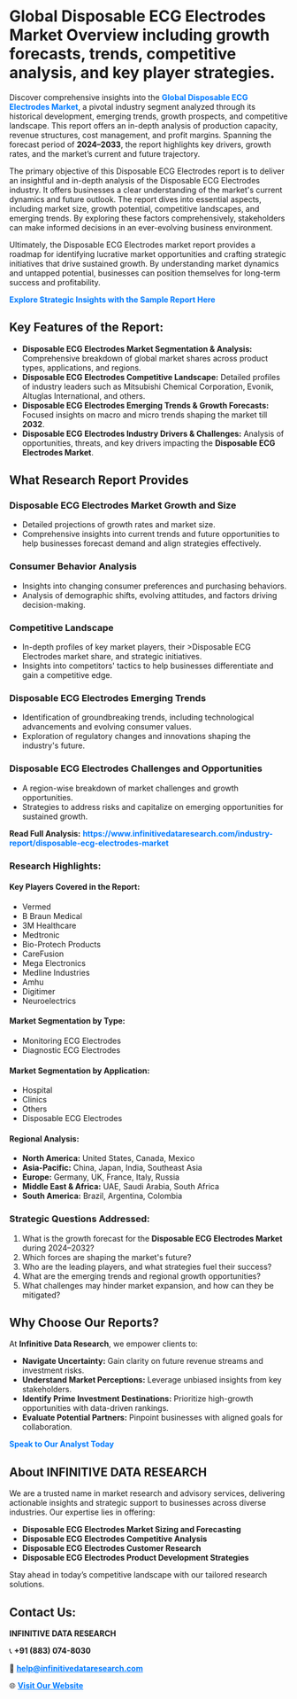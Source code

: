 <h1>Global Disposable ECG Electrodes Market Overview including growth forecasts, trends, competitive analysis, and key player strategies.</h1>
<p>
Discover comprehensive insights into the 
<a href="https://www.infinitivedataresearch.com/industry-report/disposable-ecg-electrodes-market" rel="dofollow" style="color: #007BFF; text-decoration: none;"><strong>Global Disposable ECG Electrodes Market</strong></a>, a pivotal industry segment analyzed through its historical development, emerging trends, growth prospects, and competitive landscape. This report offers an in-depth analysis of production capacity, revenue structures, cost management, and profit margins. Spanning the forecast period of <strong>2024–2033</strong>, the report highlights key drivers, growth rates, and the market’s current and future trajectory.
</p>
<p>
The primary objective of this Disposable ECG Electrodes report is to deliver an insightful and in-depth analysis of the Disposable ECG Electrodes industry. It offers businesses a clear understanding of the market's current dynamics and future outlook. The report dives into essential aspects, including market size, growth potential, competitive landscapes, and emerging trends. By exploring these factors comprehensively, stakeholders can make informed decisions in an ever-evolving business environment.
</p>
<p>
Ultimately, the Disposable ECG Electrodes market report provides a roadmap for identifying lucrative market opportunities and crafting strategic initiatives that drive sustained growth. By understanding market dynamics and untapped potential, businesses can position themselves for long-term success and profitability.
</p>
<p>
<a href="https://www.infinitivedataresearch.com/request-sample/reportId=110260" style="color: #007BFF; text-decoration: none;"><strong>Explore Strategic Insights with the Sample Report Here</strong></a>
</p>

<h2>Key Features of the Report:</h2>
<ul>
<li><strong>Disposable ECG Electrodes Market Segmentation & Analysis:</strong> Comprehensive breakdown of global market shares across product types, applications, and regions.</li>
<li><strong>Disposable ECG Electrodes Competitive Landscape:</strong> Detailed profiles of industry leaders such as Mitsubishi Chemical Corporation, Evonik, Altuglas International, and others.</li>
<li><strong>Disposable ECG Electrodes Emerging Trends & Growth Forecasts:</strong> Focused insights on macro and micro trends shaping the market till <strong>2032</strong>.</li>
<li><strong>Disposable ECG Electrodes Industry Drivers & Challenges:</strong> Analysis of opportunities, threats, and key drivers impacting the <strong>Disposable ECG Electrodes Market</strong>.</li>
</ul>

<h2>What Research Report Provides</h2>
<h3>Disposable ECG Electrodes Market Growth and Size</h3>
<ul>
<li>Detailed projections of growth rates and market size.</li>
<li>Comprehensive insights into current trends and future opportunities to help businesses forecast demand and align strategies effectively.</li>
</ul>

<h3>Consumer Behavior Analysis</h3>
<ul>
<li>Insights into changing consumer preferences and purchasing behaviors.</li>
<li>Analysis of demographic shifts, evolving attitudes, and factors driving decision-making.</li>
</ul>

<h3>Competitive Landscape</h3>
<ul>
<li>In-depth profiles of key market players, their >Disposable ECG Electrodes market share, and strategic initiatives.</li>
<li>Insights into competitors' tactics to help businesses differentiate and gain a competitive edge.</li>
</ul>

<h3>Disposable ECG Electrodes Emerging Trends</h3>
<ul>
<li>Identification of groundbreaking trends, including technological advancements and evolving consumer values.</li>
<li>Exploration of regulatory changes and innovations shaping the industry's future.</li>
</ul>

<h3>Disposable ECG Electrodes Challenges and Opportunities</h3>
<ul>
<li>A region-wise breakdown of market challenges and growth opportunities.</li>
<li>Strategies to address risks and capitalize on emerging opportunities for sustained growth.</li>
</ul>
<p><strong>Read Full Analysis:</strong> <a href="https://www.infinitivedataresearch.com/industry-report/disposable-ecg-electrodes-market" rel="dofollow" style="color: #007BFF; text-decoration: none;"><strong>https://www.infinitivedataresearch.com/industry-report/disposable-ecg-electrodes-market</strong></a></p>
<h3>Research Highlights:</h3>
<h4>Key Players Covered in the Report:</h4>
<ul><li>Vermed</li><li>B Braun Medical</li><li>3M Healthcare</li><li>Medtronic</li><li>Bio-Protech Products</li><li>CareFusion</li><li>Mega Electronics</li><li>Medline Industries</li><li>Amhu</li><li>Digitimer</li><li>Neuroelectrics</li></ul>
<h4>Market Segmentation by Type:</h4>
<ul><li>Monitoring ECG Electrodes</li><li>Diagnostic ECG Electrodes</li></ul>
<h4>Market Segmentation by Application:</h4>
<ul><li>Hospital</li><li>Clinics</li><li>Others</li><li>Disposable ECG Electrodes</li></ul>

<h4>Regional Analysis:</h4>
<ul>
<li><strong>North America:</strong> United States, Canada, Mexico</li>
<li><strong>Asia-Pacific:</strong> China, Japan, India, Southeast Asia</li>
<li><strong>Europe:</strong> Germany, UK, France, Italy, Russia</li>
<li><strong>Middle East & Africa:</strong> UAE, Saudi Arabia, South Africa</li>
<li><strong>South America:</strong> Brazil, Argentina, Colombia</li>
</ul>

<h3>Strategic Questions Addressed:</h3>
<ol>
<li>What is the growth forecast for the <strong>Disposable ECG Electrodes Market</strong> during 2024–2032?</li>
<li>Which forces are shaping the market's future?</li>
<li>Who are the leading players, and what strategies fuel their success?</li>
<li>What are the emerging trends and regional growth opportunities?</li>
<li>What challenges may hinder market expansion, and how can they be mitigated?</li>
</ol>

<h2>Why Choose Our Reports?</h2>
<p>At <strong>Infinitive Data Research</strong>, we empower clients to:</p>
<ul>
<li><strong>Navigate Uncertainty:</strong> Gain clarity on future revenue streams and investment risks.</li>
<li><strong>Understand Market Perceptions:</strong> Leverage unbiased insights from key stakeholders.</li>
<li><strong>Identify Prime Investment Destinations:</strong> Prioritize high-growth opportunities with data-driven rankings.</li>
<li><strong>Evaluate Potential Partners:</strong> Pinpoint businesses with aligned goals for collaboration.</li>
</ul>
<p><a href="https://www.infinitivedataresearch.com/industry-report/disposable-ecg-electrodes-market" rel="dofollow" style="color: #007BFF; text-decoration: none;"><strong>Speak to Our Analyst Today</strong></a></p>

<h2>About INFINITIVE DATA RESEARCH</h2>
<p>We are a trusted name in market research and advisory services, delivering actionable insights and strategic support to businesses across diverse industries. Our expertise lies in offering:</p>
<ul>
<li><strong>Disposable ECG Electrodes Market Sizing and Forecasting</strong></li>
<li><strong>Disposable ECG Electrodes Competitive Analysis</strong></li>
<li><strong>Disposable ECG Electrodes Customer Research</strong></li>
<li><strong>Disposable ECG Electrodes Product Development Strategies</strong></li>
</ul>
<p>Stay ahead in today’s competitive landscape with our tailored research solutions.</p>

<h2>Contact Us:</h2>
<p><strong>INFINITIVE DATA RESEARCH</strong></p>
<p>📞 <strong>+91 (883) 074-8030</strong></p>
<p>📧 <strong><a href="mailto:help@infinitivedataresearch.com" style="color: #007BFF;">help@infinitivedataresearch.com</a></strong></p>
<p>🌐 <strong><a href="https://www.infinitivedataresearch.com" rel="dofollow" style="color: #007BFF;">Visit Our Website</a></strong></p>